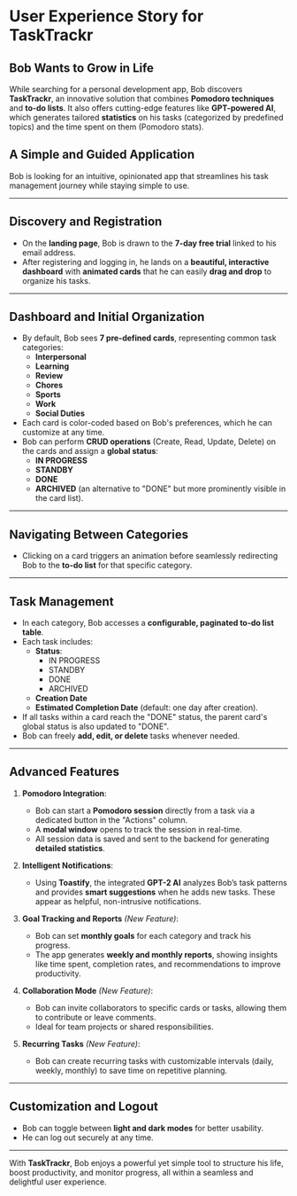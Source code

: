 # **User Experience Story for TaskTrackr**

## **Bob Wants to Grow in Life**

While searching for a personal development app, Bob discovers **TaskTrackr**, an innovative solution that combines **Pomodoro techniques** and **to-do lists**. It also offers cutting-edge features like **GPT-powered AI**, which generates tailored **statistics** on his tasks (categorized by predefined topics) and the time spent on them (Pomodoro stats).

## **A Simple and Guided Application**

Bob is looking for an intuitive, opinionated app that streamlines his task management journey while staying simple to use.

---

## **Discovery and Registration**

-   On the **landing page**, Bob is drawn to the **7-day free trial** linked to his email address.
-   After registering and logging in, he lands on a **beautiful, interactive dashboard** with **animated cards** that he can easily **drag and drop** to organize his tasks.

---

## **Dashboard and Initial Organization**

-   By default, Bob sees **7 pre-defined cards**, representing common task categories:
    -   **Interpersonal**
    -   **Learning**
    -   **Review**
    -   **Chores**
    -   **Sports**
    -   **Work**
    -   **Social Duties**
-   Each card is color-coded based on Bob's preferences, which he can customize at any time.
-   Bob can perform **CRUD operations** (Create, Read, Update, Delete) on the cards and assign a **global status**:
    -   **IN PROGRESS**
    -   **STANDBY**
    -   **DONE**
    -   **ARCHIVED** (an alternative to "DONE" but more prominently visible in the card list).

---

## **Navigating Between Categories**

-   Clicking on a card triggers an animation before seamlessly redirecting Bob to the **to-do list** for that specific category.

---

## **Task Management**

-   In each category, Bob accesses a **configurable, paginated to-do list table**.
-   Each task includes:
    -   **Status**:
        -   IN PROGRESS
        -   STANDBY
        -   DONE
        -   ARCHIVED
    -   **Creation Date**
    -   **Estimated Completion Date** (default: one day after creation).
-   If all tasks within a card reach the "DONE" status, the parent card's global status is also updated to "DONE".
-   Bob can freely **add, edit, or delete** tasks whenever needed.

---

## **Advanced Features**

1. **Pomodoro Integration**:

    - Bob can start a **Pomodoro session** directly from a task via a dedicated button in the "Actions" column.
    - A **modal window** opens to track the session in real-time.
    - All session data is saved and sent to the backend for generating **detailed statistics**.

2. **Intelligent Notifications**:

    - Using **Toastify**, the integrated **GPT-2 AI** analyzes Bob’s task patterns and provides **smart suggestions** when he adds new tasks. These appear as helpful, non-intrusive notifications.

3. **Goal Tracking and Reports** _(New Feature)_:

    - Bob can set **monthly goals** for each category and track his progress.
    - The app generates **weekly and monthly reports**, showing insights like time spent, completion rates, and recommendations to improve productivity.

4. **Collaboration Mode** _(New Feature)_:

    - Bob can invite collaborators to specific cards or tasks, allowing them to contribute or leave comments.
    - Ideal for team projects or shared responsibilities.

5. **Recurring Tasks** _(New Feature)_:
    - Bob can create recurring tasks with customizable intervals (daily, weekly, monthly) to save time on repetitive planning.

---

## **Customization and Logout**

-   Bob can toggle between **light and dark modes** for better usability.
-   He can log out securely at any time.

---

With **TaskTrackr**, Bob enjoys a powerful yet simple tool to structure his life, boost productivity, and monitor progress, all within a seamless and delightful user experience.
